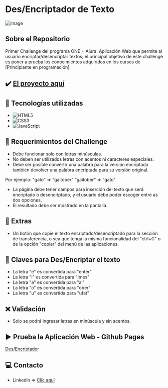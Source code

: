 # Des/Encriptador de Texto

![image](https://cdn.jsdelivr.net/gh/K3yJey/Encriptador_Texto@main/img/homePage_Encriptador.png)

## Sobre el Repositorio
Primer Challenge del programa ONE + Alura. Aplicación Web que permite al usuario encriptar/desencriptar textos; el principal objetivo de este challenge es poner a prueba los conocimientos adquiridos en los cursos de [Principiante en programación].

## ✔️ [El proyecto aquí](https://github.com/K3yJey/Encriptador_Texto.git)

## 🔧 Tecnologías utilizadas
* ![HTML5](https://img.shields.io/badge/html5-%23E34F26.svg?style=for-the-badge&logo=html5&logoColor=white)
* ![CSS3](https://img.shields.io/badge/css3-%231572B6.svg?style=for-the-badge&logo=css3&logoColor=white)
* ![JavaScript](https://img.shields.io/badge/javascript-%23323330.svg?style=for-the-badge&logo=javascript&logoColor=%23F7DF1E)

## 📌 Requerimientos del Challenge 
* Debe funcionar solo con letras minúsculas.
* No deben ser utilizados letras con acentos ni caracteres especiales.
* Debe ser posible convertir una palabra para la versión encriptada también devolver una palabra encriptada para su versión original.

Por ejemplo:
"gato" => "gaitober"
"gaitober" => "gato"

* La página debe tener campos para 
inserción del texto que será encriptado o desencriptado, y el usuario debe poder escoger entre as dos opciones.
* El resultado debe ser mostrado en la pantalla.

## 📍 Extras
* Un botón que copie el texto encriptado/desencriptado para la sección de transferencia, o sea que tenga la misma funcionalidad del "ctrl+C" o de la opción "copiar" del menú de las aplicaciones.

## 🔐 Claves para Des/Encriptar el texto
* La letra "e" es convertida para "enter"
* La letra "i" es convertida para "imes"
* La letra "a" es convertida para "ai"
* La letra "o" es convertida para "ober"
* La letra "u" es convertida para "ufat"

## ❌ Validación
* Solo se podrá ingresar letras en minúscula y sin acentos.

## ▶️ Prueba la Aplicación Web - Github Pages
[Des/Encriptador](https://www.linkedin.com/in/k3yjey-dev/)

## 💻 Contacto
* Linkedin => [Clic aquí](https://www.linkedin.com/in/k3yjey-dev/)